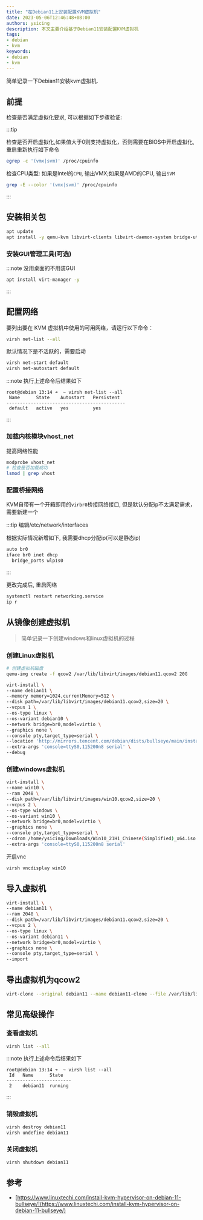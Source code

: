 ```yaml
---
title: "在Debian11上安装配置KVM虚拟机"
date: 2023-05-06T12:46:48+08:00
authors: ysicing
description: 本文主要介绍基于Debian11安装配置KVM虚拟机
tags:
- debian
- kvm
keywords:
- debian
- kvm
---
```






简单记录一下Debian11安装kvm虚拟机.

<!-- truncate -->

## 前提

检查是否满足虚拟化要求, 可以根据如下步骤验证:

:::tip

检查是否开启虚拟化,如果值大于0则支持虚拟化，否则需要在BIOS中开启虚拟化, 重启重新执行如下命令

```bash
egrep -c '(vmx|svm)' /proc/cpuinfo
```

检查CPU类型: 如果是Intel的`CPU`, 输出VMX;如果是AMD的CPU, 输出`SVM`

```bash
grep -E --color '(vmx|svm)' /proc/cpuinfo
```

:::

## 安装相关包

```bash title="主要是qemu-kvm和libvirt"
apt update
apt install -y qemu-kvm libvirt-clients libvirt-daemon-system bridge-utils virtinst libvirt-daemon
```

### 安装GUI管理工具(可选)

:::note 没用桌面的不用装GUI

```bash
apt install virt-manager -y
```

:::

## 配置网络

要列出要在 KVM 虚拟机中使用的可用网络，请运行以下命令：

```bash
virsh net-list --all
```

默认情况下是不活跃的，需要启动

```bash
virsh net-start default
virsh net-autostart default
```



:::note 执行上述命令后结果如下

```log
root@debian 13:14 ➜  ~ virsh net-list --all
 Name      State    Autostart   Persistent
--------------------------------------------
 default   active   yes         yes
```

:::

### 加载内核模块vhost_net

提高网络性能

```bash
modprobe vhost_net
# 检查是否加载成功
lsmod | grep vhost
```

### 配置桥接网络

KVM自带有一个开箱即用的`virbr0`桥接网络接口, 但是默认分配ip不太满足需求，需要新建一个

:::tip 编辑/etc/network/interfaces

根据实际情况新增如下, 我需要dhcp分配ip(可以是静态ip)

```bash
auto br0
iface br0 inet dhcp
  bridge_ports wlp1s0
```

:::

更改完成后, 重启网络

```bash
systemctl restart networking.service
ip r
```

## 从镜像创建虚拟机

> 简单记录一下创建windows和linux虚拟机的过程

### 创建Linux虚拟机

```bash
# 创建虚拟机磁盘
qemu-img create -f qcow2 /var/lib/libvirt/images/debian11.qcow2 20G

virt-install \
--name debian11 \
--memory memory=1024,currentMemory=512 \
--disk path=/var/lib/libvirt/images/debian11.qcow2,size=20 \
--vcpus 1 \
--os-type linux \
--os-variant debian10 \
--network bridge=br0,model=virtio \
--graphics none \
--console pty,target_type=serial \
--location 'http://mirrors.tencent.com/debian/dists/bullseye/main/installer-amd64/' \
--extra-args 'console=ttyS0,115200n8 serial' \
--debug
```

### 创建windows虚拟机

```bash
virt-install \
--name win10 \
--ram 2048 \
--disk path=/var/lib/libvirt/images/win10.qcow2,size=20 \
--vcpus 2 \
--os-type windows \
--os-variant win10 \
--network bridge=br0,model=virtio \
--graphics none \
--console pty,target_type=serial \
--cdrom /home/ysicing/Downloads/Win10_21H1_Chinese(Simplified)_x64.iso \
--extra-args 'console=ttyS0,115200n8 serial'
```

开启vnc

```bash
virsh vncdisplay win10
```

## 导入虚拟机

```bash
virt-install \
--name debian11 \
--ram 2048 \
--disk path=/var/lib/libvirt/images/debian11.qcow2,size=20 \
--vcpus 2 \
--os-type linux \
--os-variant debian11 \
--network bridge=br0,model=virtio \
--graphics none \
--console pty,target_type=serial \
--import
```

## 导出虚拟机为qcow2

```bash
virt-clone --original debian11 --name debian11-clone --file /var/lib/libvirt/images/debian11-clone.qcow2
```

## 常见高级操作

### 查看虚拟机

```bash
virsh list --all
```

:::note 执行上述命令后结果如下

```log
root@debian 13:14 ➜  ~ virsh list --all
 Id   Name      State
------------------------
 2    debian11  running
```

:::

### 销毁虚拟机

```bash
virsh destroy debian11
virsh undefine debian11
```

### 关闭虚拟机

```bash
virsh shutdown debian11
```

## 参考

- [https://www.linuxtechi.com/install-kvm-hypervisor-on-debian-11-bullseye/](https://www.linuxtechi.com/install-kvm-hypervisor-on-debian-11-bullseye/)

